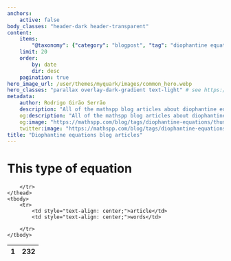 ```yaml
---
anchors:
    active: false
body_classes: "header-dark header-transparent"
content:
    items:
        "@taxonomy": {"category": "blogpost", "tag": "diophantine equations"}
    limit: 20
    order:
        by: date
        dir: desc
    pagination: true
hero_image_url: /user/themes/myquark/images/common_hero.webp
hero_classes: "parallax overlay-dark-gradient text-light" # see https://demo.getgrav.org/blog-skeleton/blog/hero-classes
metadata:
    author: Rodrigo Girão Serrão
    description: "All of the mathspp blog articles about diophantine equations."
    og:description: "All of the mathspp blog articles about diophantine equations."
    og:image: "https://mathspp.com/blog/tags/diophantine-equations/thumbnail.webp"
    twitter:image: "https://mathspp.com/blog/tags/diophantine-equations/thumbnail.webp"
title: "Diophantine equations blog articles"
---
```



# This type of equation


<table class="stats-table">
    <thead>
        <tr>
            <th style="text-align: center;">1</th>
            <th style="text-align: center;">232</th>
            
        </tr>
    </thead>
    <tbody>
        <tr>
            <td style="text-align: center;">article</td>
            <td style="text-align: center;">words</td>
            
        </tr>
    </tbody>
</table>